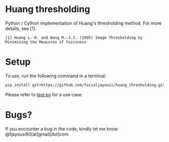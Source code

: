# Huang thresholding

Python / Cython implementation of Huang's thresholding method. For more details, see [1].

    [1] Huang L.-K. and Wang M.-J.J. (1995) Image Thresholding by Minimizing the Measures of Fuzziness

# Setup

To use, run the following command in a terminal:
```bash
pip install git+https://github.com/faisaljayousi/huang_thresholding.git
```

Please refer to [test.py](https://github.com/faisaljayousi/huang_thresholding/blob/main/tests/test.py) for a use case.

# Bugs?

If you encounter a bug in the code, kindly let me know @fjayousi90[at]gmail[dot]com
